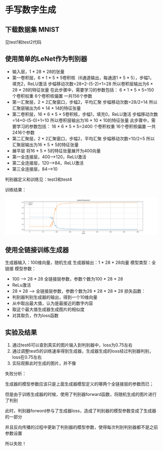 # 手写数字生成

## 下载数据集 MNIST

见test1和test2代码

## 使用简单的LeNet作为判别器

* 输入层，1 * 28 * 28的张量
* 第一卷积层，6 * 1 * 5 * 5卷积核（6通道输出，每通道1 * 5 * 5），步幅1，填充2，ReLU激活
  步幅移动次数=28+2-(5-2)+1=28
  所以卷积层输出为6 * 28 * 28的特征张量
  在此步骤中，需要学习的参数包括：
  6 * 1 * 5 * 5=150 个卷积权重
  6个卷积核偏置
  一共156个参数
* 第一汇聚层，2 * 2汇聚窗口，步幅2，平均汇聚
  步幅移动次数=28/2=14
  所以汇聚层输出为6 * 14 * 14的特征张量
* 第二卷积层，16 * 6 * 5 * 5卷积核，步幅1，填充0，ReLU激活
  步幅移动次数=14+0-(5-0)+1=10
  所以卷积层输出为16 * 10 * 10的特征张量
  此步骤中，需要学习的参数包括：
  16 * 6 * 5 * 5=2400 个卷积权重
  16个卷积核偏置
  一共2416个参数
* 第二汇聚层，2 * 2汇聚窗口，步幅2，平均汇聚
  步幅移动次数=10/2=5
  所以汇聚层输出为16 * 5 * 5的特征张量
* 展平层 将16 * 5 * 5的特征张量展开为400向量
* 第一全连接层，400-->120，ReLU激活
* 第二全连接层，120-->84，ReLU激活
* 第三全连接层，84-->10

判别器定义和训练见：test3和test4

训练结果：

![LeNetGPUModelDef.png](ReadMePic%2FLeNetGPUModelDef.png)

## 使用全链接训练生成器

生成器输入：100维向量，随机生成
生成器输出：1 * 28 * 28向量
模型类型：全链接
模型参数：
  * 100 --> 28 * 28 全链接层参数，参数个数为100 * 28 * 28
  * ReLu激活
  * 28 * 28 --> 全链接层参数，参数个数为28 * 28 * 28 * 28
损失函数：
  * 判别器判别生成器的输出，得到一个10维向量
  * 从中取出最大值，认为是最接近的数字内容
  * 取这个最大值生成器生成图片的相似度
  * 对其取负，作为loss函数

## 实验及结果

1. 通过test6可以查到真实的图片输入到判别器中，loss为0.75左右
2. 通过调整test5的训练速率得到生成器，生成器生成的loss经过判别器判别，loss在0.75左右
3. 实际观察此时生成的图片，并不像

失败分析：

生成器的模型参数应该只是上面生成器模型定义的哪两个全链接层的参数而已；

但是由于训练生成器的时候，使用了判别器forward函数，将随机生成的图片进行了判别

此时，判别器forword参与了生成器loss，造成了判别器的模型参数变成了生成器的一部分

并且反向传播的过程中更新了判别器的模型参数，使得每次判别判别器都不是之前参数设置

所以失败！

